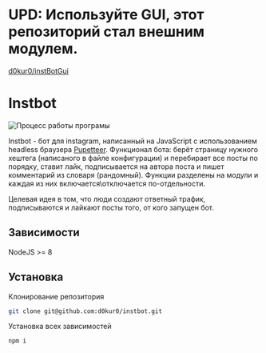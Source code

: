 # UPD: Используйте GUI, этот репозиторий стал внешним модулем.
[d0kur0/instBotGui](https://github.com/d0kur0/instBotGui)

# Instbot

![Процесс работы програмы](https://pp.userapi.com/c851216/v851216067/de22f/XDfyb98BiG4.jpg)

Instbot - бот для instagram, написанный на JavaScript c использованием headless браузера [Pupetteer](https://github.com/GoogleChrome/puppeteer).
Функционал бота: берёт страницу нужного хештега (написаного в файле конфигурации) и перебирает все посты по порядку, ставит лайк, подписывается на автора поста и пишет комментарий из словаря (рандомный).
Функции разделены на модули и каждая из них включается\отключается по-отдельности.

Целевая идея в том, что люди создают ответный трафик, подписываются и лайкают посты того, от кого запущен бот.

## Зависимости
NodeJS >= 8

## Установка

Клонирование репозитория

```bash
git clone git@github.com:d0kur0/instbot.git
```

Установка всех зависимостей

```bash
npm i
```
